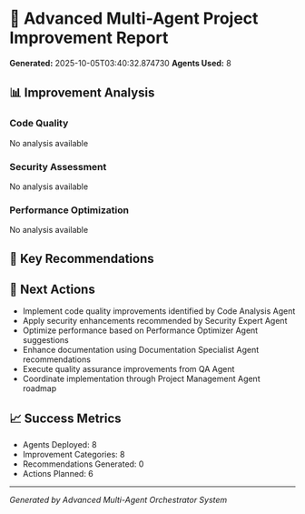 
# 🤖 Advanced Multi-Agent Project Improvement Report

**Generated:** 2025-10-05T03:40:32.874730
**Agents Used:** 8

## 📊 Improvement Analysis

### Code Quality
No analysis available

### Security Assessment
No analysis available

### Performance Optimization
No analysis available

## 🎯 Key Recommendations


## 🚀 Next Actions
- Implement code quality improvements identified by Code Analysis Agent
- Apply security enhancements recommended by Security Expert Agent
- Optimize performance based on Performance Optimizer Agent suggestions
- Enhance documentation using Documentation Specialist Agent recommendations
- Execute quality assurance improvements from QA Agent
- Coordinate implementation through Project Management Agent roadmap

## 📈 Success Metrics
- Agents Deployed: 8
- Improvement Categories: 8
- Recommendations Generated: 0
- Actions Planned: 6

---
*Generated by Advanced Multi-Agent Orchestrator System*
        
